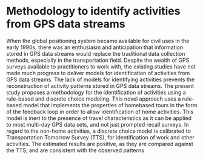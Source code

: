 # Methodology to identify activities from GPS data streams

When the global positioning system became available for civil uses in the early 1990s, there was an enthusiasm and
anticipation that information stored in GPS data streams would replace the traditional data collection methods,
especially in the transportation field. Despite the wealth of GPS surveys available to practitioners to work with, the
existing studies have not made much progress to deliver models for identification of activities from GPS data
streams. The lack of models for identifying activities prevents the reconstruction of activity patterns stored in GPS
data streams. The present study proposes a methodology for the identification of activities using a rule-based and
discrete choice modeling. This novel approach uses a rule-based model that implements the properties of homebased tours in the form of the feedback loop in order to allow identification of home activities. This model is inert to
the presence of travel characteristics as it can be applied to most multi-day GPS data sets, and not just prompted
recall surveys. In regard to the non-home activities, a discrete choice model is calibrated to Transportation
Tomorrow Survey (TTS), for identification of work and other activities. The estimated results are positive, as they
are compared against the TTS, and are consistent with the observed patterns